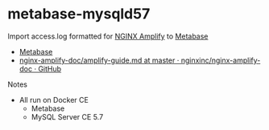 # metabase-mysqld57


Import access.log formatted for [NGINX Amplify](https://www.nginx.com/products/nginx-amplify/) to [Metabase](https://www.metabase.com/)

- [Metabase](https://www.metabase.com/)
- [nginx\-amplify\-doc/amplify\-guide\.md at master · nginxinc/nginx\-amplify\-doc · GitHub](https://github.com/nginxinc/nginx-amplify-doc/blob/master/amplify-guide.md#additional-nginx-metrics)


Notes

- All run on Docker CE
  - Metabase
  - MySQL Server CE 5.7

